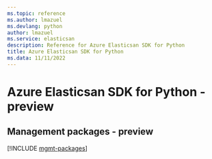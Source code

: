 ```yaml
---
ms.topic: reference
ms.author: lmazuel
ms.devlang: python
author: lmazuel
ms.service: elasticsan
description: Reference for Azure Elasticsan SDK for Python
title: Azure Elasticsan SDK for Python
ms.data: 11/11/2022
---
```

# Azure Elasticsan SDK for Python - preview

## Management packages - preview
[!INCLUDE [mgmt-packages](elasticsan-mgmt-index.md)]